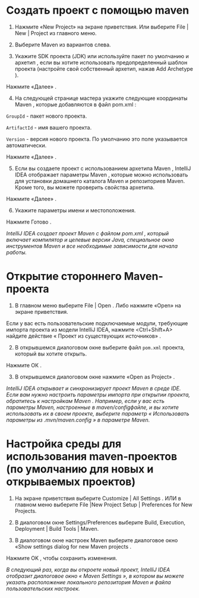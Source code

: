 # Создать проект с помощью maven

1. Нажмите «New Project» на экране приветствия. Или выберите File | New | Project из главного меню.

2. Выберите Maven из вариантов слева.

3. Укажите SDK проекта (JDK) или используйте пакет по умолчанию и архетип , если вы хотите использовать предопределенный шаблон проекта (настройте свой собственный архетип, нажав  Add Archetype ).

Нажмите «Далее» .

4. На следующей странице мастера укажите следующие координаты Maven , которые добавляются в файл pom.xml :

```GroupId``` - пакет нового проекта.

```ArtifactId``` - имя вашего проекта.

```Version``` - версия нового проекта. По умолчанию это поле указывается автоматически.

Нажмите «Далее» .

5. Если вы создаете проект с использованием архетипа Maven , IntelliJ IDEA отображает параметры Maven , которые можно использовать для установки домашнего каталога Maven и репозиториев Maven. Кроме того, вы можете проверить свойства архетипа.

Нажмите «Далее» .

6. Укажите параметры имени и местоположения.

Нажмите Готово .

_IntelliJ IDEA создает проект Maven с файлом pom.xml , который включает компилятор и целевые версии Java, специальное окно инструментов Maven и все необходимые зависимости для начала работы._

# Открытие стороннего Maven-проекта 

1. В главном меню выберите File | Open . Либо нажмите «Open» на экране приветствия.

Если у вас есть пользовательские подключаемые модули, требующие импорта проекта из модели IntelliJ IDEA, нажмите <Ctrl+Shift+A> найдите действие « Проект из существующих источников» .

2. В открывшемся диалоговом окне выберите файл ``pom.xml`` проекта, который вы хотите открыть.

Нажмите ОК .

3. В открывшемся диалоговом окне нажмите «Open as Project» .

_IntelliJ IDEA открывает и синхронизирует проект Maven в среде IDE. Если вам нужно настроить параметры импорта при открытии проекта, обратитесь к настройкам Maven . Например, если у вас есть параметры Maven, настроенные в maven/configфайле, и вы хотите использовать их в своем проекте, выберите параметр « Использовать параметры из .mvn/maven.config » в параметре Maven._

# Настройка среды для использования maven-проектов (по умолчанию для новых и открываемых проектов)

1. На экране приветствия выберите Customize | All Settings . ИЛИ в главном меню выберите File |New Project Setup | Preferences for New Projects.

2. В диалоговом окне Settings/Preferences выберите Build, Execution, Deployment | Build Tools | Maven.

3. В диалоговом окне настроек Maven выберите диалоговое окно «Show settings dialog for new Maven projects .

Нажмите OK , чтобы сохранить изменения.

_В следующий раз, когда вы откроете новый проект, IntelliJ IDEA отобразит диалоговое окно « Maven Settings », в котором вы можете указать расположение локального репозитория Maven и файла пользовательских настроек._

